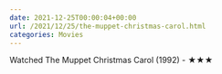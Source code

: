 ```yaml
---
date: 2021-12-25T00:00:04+00:00
url: /2021/12/25/the-muppet-christmas-carol.html
categories: Movies
---
```

Watched The Muppet Christmas Carol (1992) - ★★★




